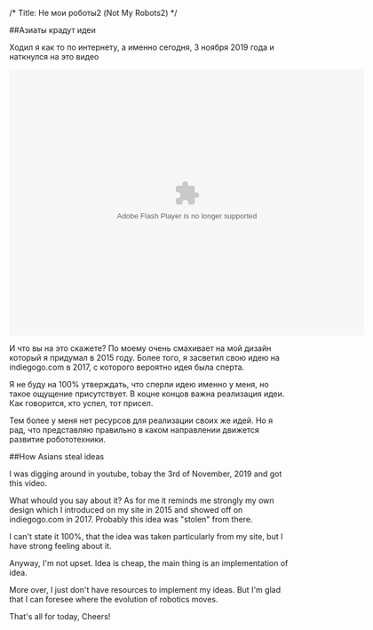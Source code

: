 /*
Title: Не мои роботы2 (Not My Robots2)
*/


##Азиаты крадут идеи

Ходил я как то по интернету, а именно сегодня, 3 ноября 2019 года и наткнулся на это видео

<embed src="http://www.youtube.com/watch?v=6IGCIjp2bn4" type="application/x-shockwave-flash" allowscriptaccess="always" allowfullscreen="true" width="640" height="480"></embed>


И что вы на это скажете? По моему очень смахивает на мой дизайн который я придумал в 2015 году.
Более того, я засветил свою идею на indiegogo.com в 2017, с которого вероятно идея была сперта.

Я не буду на 100% утверждать, что сперли идею именно у меня, но такое ощущение присутствует.
В коцне концов важна реализация идеи. Как говорится, кто успел, тот присел.

Тем более у меня нет ресурсов для реализации своих же идей.
Но я рад, что представляю правильно в каком направлении движется развитие робототехники.

##How Asians steal ideas

I was digging around in youtube, tobay the 3rd of November, 2019 and got this video.

What whould you say about it? As for me it reminds me strongly my own design which I
introduced on my site in 2015 and showed off on indiegogo.com in 2017.
Probably this idea was "stolen" from there.

I can't state it 100%, that the idea was taken particularly from my site, but 
I have strong feeling about it.

Anyway, I'm not upset. Idea is cheap, the main thing is an implementation of idea.

More over, I just don't have resources to implement my ideas.
But I'm glad that I can foresee where the evolution of robotics moves.

That's all for today, 
Cheers!